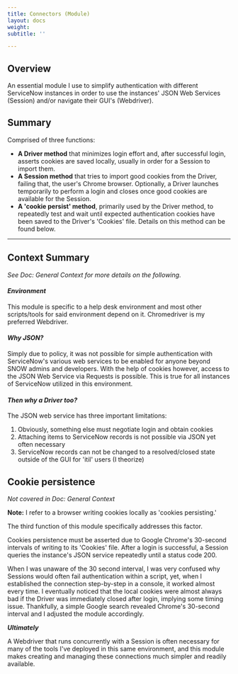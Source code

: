 ```yaml
---
title: Connectors (Module)
layout: docs
weight: 
subtitle: ''

---
```

## Overview

An essential module I use to simplify authentication with different ServiceNow instances in order to use the instances' JSON Web Services (Session) and/or navigate their GUI's (Webdriver).

## Summary

Comprised of three functions:

* **A Driver method** that minimizes login effort and, after successful login, asserts cookies are saved locally, usually in order for a Session to import them.
* **A Session method** that tries to import good cookies from the Driver, failing that, the user's Chrome browser. Optionally, a Driver launches temporarily to perform a login and closes once good cookies are available for the Session.
* **A 'cookie persist' method**, primarily used by the Driver method, to repeatedly test and wait until expected authentication cookies have been saved to the Driver's 'Cookies' file. Details on this method can be found below.

<hr />

## Context Summary

_See Doc: General Context for more details on the following._

#### **_Environment_**

This module is specific to a help desk environment and most other scripts/tools for said environment depend on it. Chromedriver is my preferred Webdriver.

#### **_Why JSON?_**

Simply due to policy, it was not possible for simple authentication with ServiceNow's various web services to be enabled for anyone beyond SNOW admins and developers. With the help of cookies however, access to the JSON Web Service via Requests is possible. This is true for all instances of ServiceNow utilized in this environment.

#### **_Then why a Driver too?_**

The JSON web service has three important limitations:

1. Obviously, something else must negotiate login and obtain cookies
2. Attaching items to ServiceNow records is not possible via JSON yet often necessary
3. ServiceNow records can not be changed to a resolved/closed state outside of the GUI for 'itil' users (I theorize)

## **Cookie persistence**

_Not covered in Doc: General Context_

**Note:** I refer to a browser writing cookies locally as 'cookies persisting.'

The third function of this module specifically addresses this factor.

Cookies persistence must be asserted due to Google Chrome's 30-second intervals of writing to its 'Cookies' file. After a login is successful, a Session queries the instance's JSON service repeatedly until a status code 200.

When I was unaware of the 30 second interval, I was very confused why Sessions would often fail authentication within a script, yet, when I established the connection step-by-step in a console, it worked almost every time. I eventually noticed that the local cookies were almost always bad if the Driver was immediately closed after login, implying some timing issue. Thankfully, a simple Google search revealed Chrome's 30-second interval and I adjusted the module accordingly.

**_Ultimately_**

A Webdriver that runs concurrently with a Session is often necessary for many of the tools I've deployed in this same environment, and this module makes creating and managing these connections much simpler and readily available.